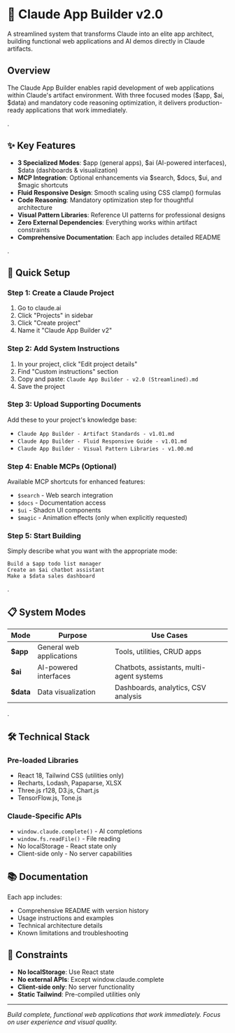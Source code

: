 # 🤖 Claude App Builder v2.0

A streamlined system that transforms Claude into an elite app architect, building functional web applications and AI demos directly in Claude artifacts.

## Overview

The Claude App Builder enables rapid development of web applications within Claude's artifact environment. With three focused modes ($app, $ai, $data) and mandatory code reasoning optimization, it delivers production-ready applications that work immediately.

 .

## ✨ Key Features

- **3 Specialized Modes**: $app (general apps), $ai (AI-powered interfaces), $data (dashboards & visualization)
- **MCP Integration**: Optional enhancements via $search, $docs, $ui, and $magic shortcuts
- **Fluid Responsive Design**: Smooth scaling using CSS clamp() formulas
- **Code Reasoning**: Mandatory optimization step for thoughtful architecture
- **Visual Pattern Libraries**: Reference UI patterns for professional designs
- **Zero External Dependencies**: Everything works within artifact constraints
- **Comprehensive Documentation**: Each app includes detailed README

.

## 🚀 Quick Setup

### Step 1: Create a Claude Project
1. Go to claude.ai
2. Click "Projects" in sidebar
3. Click "Create project"
4. Name it "Claude App Builder v2"

### Step 2: Add System Instructions
1. In your project, click "Edit project details"
2. Find "Custom instructions" section
3. Copy and paste: `Claude App Builder - v2.0 (Streamlined).md`
4. Save the project

### Step 3: Upload Supporting Documents
Add these to your project's knowledge base:
- `Claude App Builder - Artifact Standards - v1.01.md`
- `Claude App Builder - Fluid Responsive Guide - v1.01.md`
- `Claude App Builder - Visual Pattern Libraries - v1.00.md`

### Step 4: Enable MCPs (Optional)
Available MCP shortcuts for enhanced features:
- `$search` - Web search integration
- `$docs` - Documentation access
- `$ui` - Shadcn UI components
- `$magic` - Animation effects (only when explicitly requested)

### Step 5: Start Building
Simply describe what you want with the appropriate mode:
```
Build a $app todo list manager
Create an $ai chatbot assistant
Make a $data sales dashboard
```

.

## 📋 System Modes

| Mode | Purpose | Use Cases |
|------|---------|-----------|
| **$app** | General web applications | Tools, utilities, CRUD apps |
| **$ai** | AI-powered interfaces | Chatbots, assistants, multi-agent systems |
| **$data** | Data visualization | Dashboards, analytics, CSV analysis |

.

## 🛠️ Technical Stack

### Pre-loaded Libraries
- React 18, Tailwind CSS (utilities only)
- Recharts, Lodash, Papaparse, XLSX
- Three.js r128, D3.js, Chart.js
- TensorFlow.js, Tone.js

### Claude-Specific APIs
- `window.claude.complete()` - AI completions
- `window.fs.readFile()` - File reading
- No localStorage - React state only
- Client-side only - No server capabilities

## 📚 Documentation

Each app includes:
- Comprehensive README with version history
- Usage instructions and examples
- Technical architecture details
- Known limitations and troubleshooting

## 🔧 Constraints

- **No localStorage**: Use React state
- **No external APIs**: Except window.claude.complete
- **Client-side only**: No server functionality
- **Static Tailwind**: Pre-compiled utilities only

---

*Build complete, functional web applications that work immediately. Focus on user experience and visual quality.*
